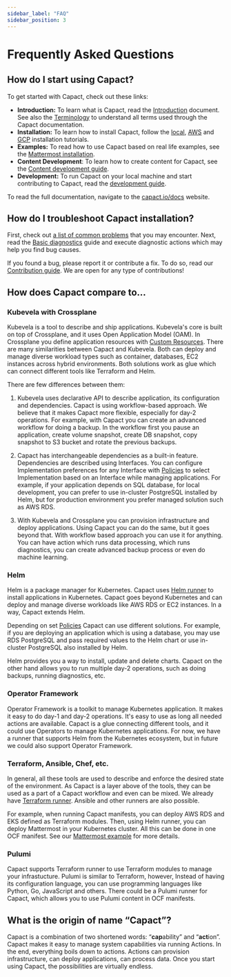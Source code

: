 ```yaml
---
sidebar_label: "FAQ"
sidebar_position: 3
---
```


# Frequently Asked Questions

## How do I start using Capact?

To get started with Capact, check out these links:

- **Introduction:** To learn what is Capact, read the [Introduction](./introduction.md) document. See also the [Terminology](./terminology.md) to understand all terms used through the Capact documentation.
- **Installation:** To learn how to install Capact, follow the [local](./installation/local.md), [AWS](./installation/aws-eks.md) and [GCP](./installation/gcp-gke.md) installation tutorials.
- **Examples:** To read how to use Capact based on real life examples, see the [Mattermost installation](./example/mattermost-installation.md).
- **Content Development**: To learn how to create content for Capact, see the [Content development guide](./content-development/guide.md).
- **Development:** To run Capact on your local machine and start contributing to Capact, read the [development guide](./development/development-guide.md).

To read the full documentation, navigate to the [capact.io/docs](https://capact.io/docs) website.

## How do I troubleshoot Capact installation?

First, check out [a list of common problems](./operation/common-problems.md) that you may encounter. Next, read the [Basic diagnostics](./operation/diagnostics.md) guide and execute diagnostic actions which may help you find bug causes.

If you found a bug, please report it or contribute a fix. To do so, read our [Contribution guide](https://github.com/capactio/.github/blob/main/CONTRIBUTING.md). We are open for any type of contributions! 

## How does Capact compare to...

### Kubevela with Crossplane

Kubevela is a tool to describe and ship applications. Kubevela's core is built on top of Crossplane, and it uses Open Application Model (OAM). In Crossplane you define application resources with [Custom Resources](https://kubernetes.io/docs/concepts/extend-kubernetes/api-extension/custom-resources/).
There are many similarities between Capact and Kubevela. Both can deploy and manage diverse workload types such as container, databases, EC2 instances across hybrid environments. Both solutions work as glue which can connect different tools like Terraform and Helm.

There are few differences between them:

1. Kubevela uses declarative API to describe application, its configuration and dependencies. Capact is using workflow-based approach. We believe that it makes Capact more flexible, especially for day-2 operations.
    For example, with Capact you can create an advanced workflow for doing a backup. In the workflow first you pause an application, create volume snapshot, create DB snapshot, copy snapshot to S3 bucket and rotate the previous backups.

1. Capact has interchangeable dependencies as a built-in feature. Dependencies are described using Interfaces. You can configure Implementation preferences for any Interface with [Policies](./feature/policies/overview.md) to select Implementation based on an Interface while managing applications. For example, if your application depends on SQL database, for local development, you can prefer to use in-cluster PostgreSQL installed by Helm, but for production environment you prefer managed solution such as AWS RDS.

1. With Kubevela and Crossplane you can provision infrastructure and deploy applications. Using Capact you can do the same, but it goes beyond that. With workflow based approach you can use it for anything. You can have action which runs data processing, which runs diagnostics, you can create advanced backup process or even do machine learning.

### Helm

Helm is a package manager for Kubernetes. Capact uses [Helm runner](https://github.com/capactio/capact/tree/main/cmd/helm-runner/README.md) to install applications in Kubernetes. Capact goes beyond Kubernetes and can deploy and manage diverse workloads like AWS RDS or EC2 instances. In a way, Capact extends Helm.

Depending on set [Policies](./feature/policies/overview.md) Capact can use different solutions. For example, if you are deploying an application which is using a database, you may use RDS PostgreSQL and pass required values to the Helm chart or use in-cluster PostgreSQL also installed by Helm.

Helm provides you a way to install, update and delete charts. Capact on the other hand allows you to run multiple day-2 operations, such as doing backups, running diagnostics, etc.

### Operator Framework

Operator Framework is a toolkit to manage Kubernetes application. It makes it easy to do day-1 and day-2 operations. It's easy to use as long all needed actions are available.
Capact is a glue connecting different tools, and it could use Operators to manage Kubernetes applications. For now, we have a runner that supports Helm from the Kubernetes ecosystem, but in future we could also support Operator Framework.

### Terraform, Ansible, Chef, etc.

In general, all these tools are used to describe and enforce the desired state of the environment. As Capact is a layer above of the tools, they can be used as a part of a Capact workflow and even can be mixed. We already have [Terraform runner](https://github.com/capactio/capact/tree/main/cmd/terraform-runner/README.md). Ansible and other runners are also possible.

For example, when running Capact manifests, you can deploy AWS RDS and EKS defined as Terraform modules. Then, using Helm runner, you can deploy Mattermost in your Kubernetes cluster. All this can be done in one OCF manifest. See our [Mattermost example](./example/mattermost-installation.md) for more details.

### Pulumi

Capact supports Terraform runner to use Terraform modules to manage your infrastucture. Pulumi is similar to Terraform, however, Instead of having its configuration language, you can use programming languages like Python, Go, JavaScript and others. There could be a Pulumi runner for Capact, which allows you to use Pulumi content in OCF manifests.

## What is the origin of name “Capact”?

Capact is a combination of two shortened words: “**cap**ability” and “**act**ion”. Capact makes it easy to manage system capabilities via running Actions. In the end, everything boils down to actions. Actions can provision infrastructure, can deploy applications, can process data. Once you start using Capact, the possibilities are virtually endless.
